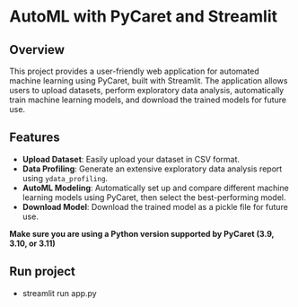 # AutoML with PyCaret and Streamlit

## Overview

This project provides a user-friendly web application for automated machine learning using PyCaret, built with Streamlit. The application allows users to upload datasets, perform exploratory data analysis, automatically train machine learning models, and download the trained models for future use.

## Features

- **Upload Dataset**: Easily upload your dataset in CSV format.
- **Data Profiling**: Generate an extensive exploratory data analysis report using `ydata_profiling`.
- **AutoML Modeling**: Automatically set up and compare different machine learning models using PyCaret, then select the best-performing model.
- **Download Model**: Download the trained model as a pickle file for future use.

**Make sure you are using a Python version supported by PyCaret (3.9, 3.10, or 3.11)**

## Run project
- streamlit run app.py
